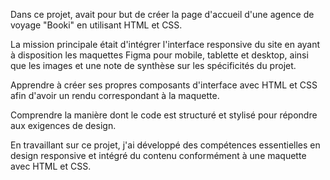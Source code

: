 Dans ce projet, avait pour but de créer la page d'accueil d'une agence de voyage "Booki" en utilisant HTML et CSS. 

La mission principale était d'intégrer l'interface responsive du site en ayant à disposition les maquettes Figma pour mobile, tablette et desktop, ainsi que les images et une note de synthèse sur les spécificités du projet.

Apprendre à créer ses propres composants d'interface avec HTML et CSS afin d'avoir un rendu correspondant à la maquette.

Comprendre la manière dont le code est structuré et stylisé pour répondre aux exigences de design.

En travaillant sur ce projet, j'ai développé des compétences essentielles en design responsive et intégré du contenu conformément à une maquette avec HTML et CSS.